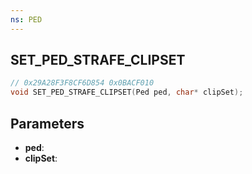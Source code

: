 ```yaml
---
ns: PED
---
```

## SET_PED_STRAFE_CLIPSET

```c
// 0x29A28F3F8CF6D854 0x0BACF010
void SET_PED_STRAFE_CLIPSET(Ped ped, char* clipSet);
```


## Parameters
* **ped**: 
* **clipSet**: 

